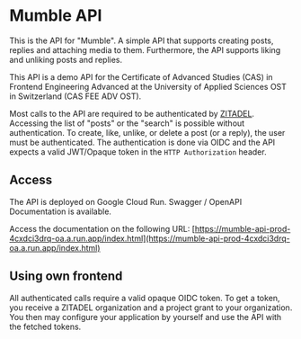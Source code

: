 ﻿# Mumble API

This is the API for "Mumble". A simple API that supports creating
posts, replies and attaching media to them. Furthermore, the API
supports liking and unliking posts and replies.

This API is a demo API for the Certificate of Advanced Studies (CAS)
in Frontend Engineering Advanced at the University of Applied Sciences
OST in Switzerland (CAS FEE ADV OST).

Most calls to the API are required to be authenticated by
[ZITADEL](https://zitadel.com). Accessing the list of "posts" or
the "search" is possible without authentication. To create, like, unlike,
or delete a post (or a reply), the user must be authenticated. The authentication
is done via OIDC and the API expects a valid JWT/Opaque token in the
`HTTP Authorization` header.

## Access

The API is deployed on Google Cloud Run.
Swagger / OpenAPI Documentation is available.

Access the documentation on the following URL:
[https://mumble-api-prod-4cxdci3drq-oa.a.run.app/index.html](https://mumble-api-prod-4cxdci3drq-oa.a.run.app/index.html)

## Using own frontend

All authenticated calls require a valid opaque OIDC token. To get a token,
you receive a ZITADEL organization and a project grant to your organization.
You then may configure your application by yourself and use the API with the
fetched tokens.
